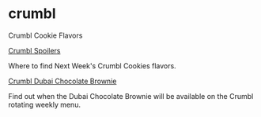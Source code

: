 # crumbl
Crumbl Cookie Flavors

<a href="https://crumblcookieflavors.com/spoilers-next-weeks-flavors/">Crumbl Spoilers</a>

Where to find Next Week's Crumbl Cookies flavors.

<a href="https://crumblcookieflavors.com/dubai-chocolate-brownie/">Crumbl Dubai Chocolate Brownie</a>

Find out when the Dubai Chocolate Brownie will be available on the Crumbl rotating weekly menu.
